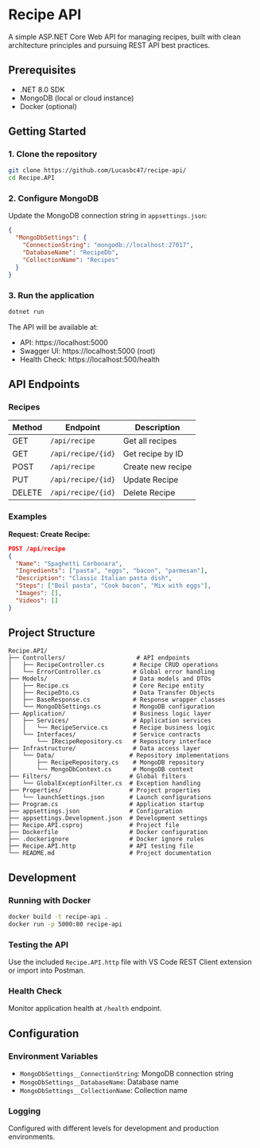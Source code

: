 # Recipe API

A simple ASP.NET Core Web API for managing recipes,
built with clean architecture principles and pursuing REST API best practices.

## Prerequisites

- .NET 8.0 SDK
- MongoDB (local or cloud instance)
- Docker (optional)

## Getting Started

### 1. Clone the repository

```bash
git clone https://github.com/Lucasbc47/recipe-api/
cd Recipe.API
```

### 2. Configure MongoDB

Update the MongoDB connection string in `appsettings.json`:

```json
{
  "MongoDbSettings": {
    "ConnectionString": "mongodb://localhost:27017",
    "DatabaseName": "RecipeDb",
    "CollectionName": "Recipes"
  }
}
```

### 3. Run the application

```bash
dotnet run
```

The API will be available at:

- API: https://localhost:5000
- Swagger UI: https://localhost:5000 (root)
- Health Check: https://localhost:500/health

## API Endpoints

### Recipes

| Method | Endpoint           | Description       |
| ------ | ------------------ | ----------------- |
| GET    | `/api/recipe`      | Get all recipes   |
| GET    | `/api/recipe/{id}` | Get recipe by ID  |
| POST   | `/api/recipe`      | Create new recipe |
| PUT    | `/api/recipe/{id}` | Update Recipe     |
| DELETE | `/api/recipe/{id}` | Delete Recipe     |

### Examples

**Request: Create Recipe:**

```json
POST /api/recipe
{
  "Name": "Spaghetti Carbonara",
  "Ingredients": ["pasta", "eggs", "bacon", "parmesan"],
  "Description": "Classic Italian pasta dish",
  "Steps": ["Boil pasta", "Cook bacon", "Mix with eggs"],
  "Images": [],
  "Videos": []
}
```

## Project Structure

```
Recipe.API/
├── Controllers/                    # API endpoints
│   ├── RecipeController.cs        # Recipe CRUD operations
│   └── ErrorController.cs         # Global error handling
├── Models/                        # Data models and DTOs
│   ├── Recipe.cs                  # Core Recipe entity
│   ├── RecipeDto.cs               # Data Transfer Objects
│   ├── BaseResponse.cs            # Response wrapper classes
│   └── MongoDbSettings.cs         # MongoDB configuration
├── Application/                   # Business logic layer
│   ├── Services/                  # Application services
│   │   └── RecipeService.cs       # Recipe business logic
│   └── Interfaces/                # Service contracts
│       └── IRecipeRepository.cs   # Repository interface
├── Infrastructure/                # Data access layer
│   └── Data/                     # Repository implementations
│       ├── RecipeRepository.cs    # MongoDB repository
│       └── MongoDbContext.cs      # MongoDB context
├── Filters/                      # Global filters
│   └── GlobalExceptionFilter.cs  # Exception handling
├── Properties/                   # Project properties
│   └── launchSettings.json       # Launch configurations
├── Program.cs                    # Application startup
├── appsettings.json              # Configuration
├── appsettings.Development.json  # Development settings
├── Recipe.API.csproj             # Project file
├── Dockerfile                    # Docker configuration
├── .dockerignore                 # Docker ignore rules
├── Recipe.API.http               # API testing file
└── README.md                     # Project documentation
```

## Development

### Running with Docker

```bash
docker build -t recipe-api .
docker run -p 5000:80 recipe-api
```

### Testing the API

Use the included `Recipe.API.http` file with VS Code REST Client extension or import into Postman.

### Health Check

Monitor application health at `/health` endpoint.

## Configuration

### Environment Variables

- `MongoDbSettings__ConnectionString`: MongoDB connection string
- `MongoDbSettings__DatabaseName`: Database name
- `MongoDbSettings__CollectionName`: Collection name

### Logging

Configured with different levels for development and production environments.

